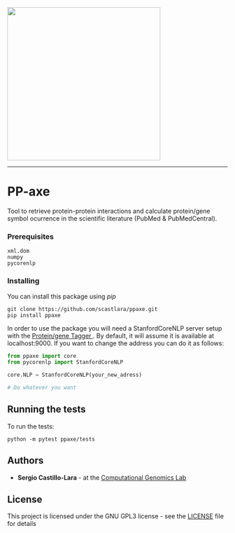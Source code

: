 
<img width="350" src="https://raw.githubusercontent.com/scastlara/ppaxe/master/ppaxe/logo.png"/>

-----

# PP-axe

Tool to retrieve protein-protein interactions and calculate protein/gene symbol ocurrence in the scientific literature (PubMed & PubMedCentral).


### Prerequisites


```
xml.dom
numpy
pycorenlp
```

### Installing

You can install this package using _pip_

```
git clone https://github.com/scastlara/ppaxe.git
pip install ppaxe
```

In order to use the package you will need a StanfordCoreNLP server setup with
 the [Protein/gene Tagger ]("https://compgen.bio.ub.edu"). By default, it will assume it is available at localhost:9000. If you want to change the address you can do it as follows:

 ```py
from ppaxe import core
from pycorenlp import StanfordCoreNLP

core.NLP = StanfordCoreNLP(your_new_adress)

# Do whatever you want
 ```

## Running the tests

To run the tests:

```
python -m pytest ppaxe/tests
```

## Authors

* **Sergio Castillo-Lara** - at the [Computational Genomics Lab](https://compgen.bio.ub.edu)


## License

This project is licensed under the GNU GPL3 license - see the [LICENSE](LICENSE) file for details
